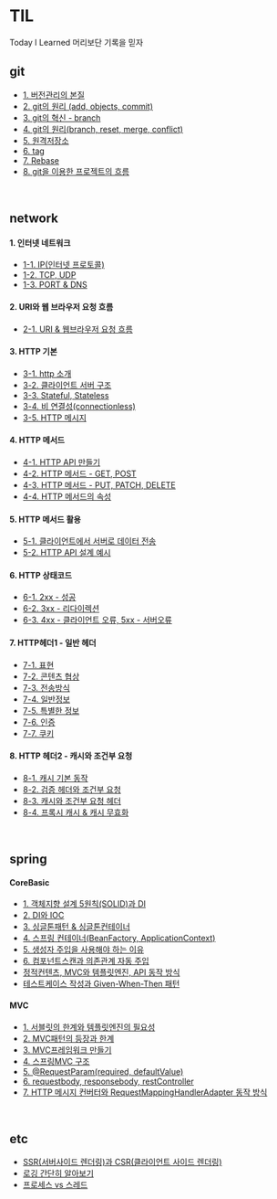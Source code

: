 # TIL
Today I Learned 머리보단 기록을 믿자


## git

* [1. 버전관리의 본질](https://github.com/goosebeomsu/TIL/blob/master/git/1.%20%EB%B2%84%EC%A0%84%EA%B4%80%EB%A6%AC%EC%9D%98%20%EB%B3%B8%EC%A7%88.md)
* [2. git의 원리 (add, objects, commit)](https://github.com/goosebeomsu/TIL/blob/master/git/2.%20git%EC%9D%98%20%EC%9B%90%EB%A6%AC%20(add%2C%20objects%2C%20commit).md)
* [3. git의 혁신 - branch](https://github.com/goosebeomsu/TIL/blob/master/git/3.%20git%EC%9D%98%20%ED%98%81%EC%8B%A0%20-%20branch.md)
* [4. git의 원리(branch, reset, merge, conflict)](https://github.com/goosebeomsu/TIL/blob/master/git/4.%20git%EC%9D%98%20%EC%9B%90%EB%A6%AC(branch%2C%20reset%2C%20merge%2C%20conflict).md)
* [5. 원격저장소](https://github.com/goosebeomsu/TIL/blob/master/git/5.%20%EC%9B%90%EA%B2%A9%EC%A0%80%EC%9E%A5%EC%86%8C.md)
* [6. tag](https://github.com/goosebeomsu/TIL/blob/master/git/6.%20tag.md)
* [7. Rebase](https://github.com/goosebeomsu/TIL/blob/master/git/7.%20Rebase.md)
* [8. git을 이용한 프로젝트의 흐름](https://github.com/goosebeomsu/TIL/blob/master/git/8.%20git%EC%9D%84%20%EC%9D%B4%EC%9A%A9%ED%95%9C%20%ED%94%84%EB%A1%9C%EC%A0%9D%ED%8A%B8%EC%9D%98%20%ED%9D%90%EB%A6%84.md)
 
<br>

## network

 #### 1. 인터넷 네트워크
 
  * [1-1. IP(인터넷 프로토콜)](https://github.com/goosebeomsu/TIL/blob/master/network/1.%20%EC%9D%B8%ED%84%B0%EB%84%B7%20%EB%84%A4%ED%8A%B8%EC%9B%8C%ED%81%AC/1-1.%20IP(%EC%9D%B8%ED%84%B0%EB%84%B7%20%ED%94%84%EB%A1%9C%ED%86%A0%EC%BD%9C).md)
  * [1-2. TCP, UDP](https://github.com/goosebeomsu/TIL/blob/master/network/1.%20%EC%9D%B8%ED%84%B0%EB%84%B7%20%EB%84%A4%ED%8A%B8%EC%9B%8C%ED%81%AC/1-2.%20TCP%2C%20UDP.md)
  * [1-3. PORT & DNS](https://github.com/goosebeomsu/TIL/blob/master/network/1.%20%EC%9D%B8%ED%84%B0%EB%84%B7%20%EB%84%A4%ED%8A%B8%EC%9B%8C%ED%81%AC/1-3.%20PORT%20%26%20DNS.md)
  
  
 
 #### 2. URI와 웹 브라우저 요청 흐름
 
  * [2-1. URI & 웹브라우저 요청 흐름](https://github.com/goosebeomsu/TIL/blob/master/network/2.%20URI%EC%99%80%20%EC%9B%B9%20%EB%B8%8C%EB%9D%BC%EC%9A%B0%EC%A0%80%20%EC%9A%94%EC%B2%AD%20%ED%9D%90%EB%A6%84/2-1.%20URI%20%26%20%EC%9B%B9%EB%B8%8C%EB%9D%BC%EC%9A%B0%EC%A0%80%20%EC%9A%94%EC%B2%AD%20%ED%9D%90%EB%A6%84.md)
 
 #### 3. HTTP 기본
 
  * [3-1. http 소개](https://github.com/goosebeomsu/TIL/blob/master/network/3.%20HTTP%20%EA%B8%B0%EB%B3%B8/3-1.%20http%20%EC%86%8C%EA%B0%9C.md)
  * [3-2. 클라이언트 서버 구조](https://github.com/goosebeomsu/TIL/blob/master/network/3.%20HTTP%20%EA%B8%B0%EB%B3%B8/3-2.%20%ED%81%B4%EB%9D%BC%EC%9D%B4%EC%96%B8%ED%8A%B8%20%EC%84%9C%EB%B2%84%20%EA%B5%AC%EC%A1%B0.md)
  * [3-3. Stateful, Stateless](https://github.com/goosebeomsu/TIL/blob/master/network/3.%20HTTP%20%EA%B8%B0%EB%B3%B8/3-3.%20Stateful%2C%20Stateless.md)
  * [3-4. 비 연결성(connectionless)](https://github.com/goosebeomsu/TIL/blob/master/network/3.%20HTTP%20%EA%B8%B0%EB%B3%B8/3-4.%20%EB%B9%84%20%EC%97%B0%EA%B2%B0%EC%84%B1(connectionless).md)
  * [3-5. HTTP 메시지](https://github.com/goosebeomsu/TIL/blob/master/network/3.%20HTTP%20%EA%B8%B0%EB%B3%B8/3-5.%20HTTP%20%EB%A9%94%EC%8B%9C%EC%A7%80.md)
  
#### 4. HTTP 메서드

 * [4-1. HTTP API 만들기](https://github.com/goosebeomsu/TIL/blob/master/network/4.%20HTTP%EB%A9%94%EC%84%9C%EB%93%9C/4-1.%20HTTP%20API%20%EB%A7%8C%EB%93%A4%EA%B8%B0.md)
 * [4-2. HTTP 메서드 - GET, POST](https://github.com/goosebeomsu/TIL/blob/master/network/4.%20HTTP%EB%A9%94%EC%84%9C%EB%93%9C/4-2.%20HTTP%20%EB%A9%94%EC%84%9C%EB%93%9C%20-%20GET%2C%20POST.md) 
 * [4-3. HTTP 메서드 - PUT, PATCH, DELETE](https://github.com/goosebeomsu/TIL/blob/master/network/4.%20HTTP%EB%A9%94%EC%84%9C%EB%93%9C/4-3.%20HTTP%20%EB%A9%94%EC%84%9C%EB%93%9C%20-%20PUT%2C%20PATCH%2C%20DELETE.md) 
 * [4-4. HTTP 메서드의 속성](https://github.com/goosebeomsu/TIL/blob/master/network/4.%20HTTP%EB%A9%94%EC%84%9C%EB%93%9C/4-4.%20HTTP%20%EB%A9%94%EC%84%9C%EB%93%9C%EC%9D%98%20%EC%86%8D%EC%84%B1.md)
 
#### 5. HTTP 메서드 활용

* [5-1. 클라이언트에서 서버로 데이터 전송](https://github.com/goosebeomsu/TIL/blob/master/network/5.%20HTTP%20%EB%A9%94%EC%84%9C%EB%93%9C%20%ED%99%9C%EC%9A%A9/5-1.%20%ED%81%B4%EB%9D%BC%EC%9D%B4%EC%96%B8%ED%8A%B8%EC%97%90%EC%84%9C%20%EC%84%9C%EB%B2%84%EB%A1%9C%20%EB%8D%B0%EC%9D%B4%ED%84%B0%20%EC%A0%84%EC%86%A1.md)
* [5-2. HTTP API 설계 예시](https://github.com/goosebeomsu/TIL/blob/master/network/5.%20HTTP%20%EB%A9%94%EC%84%9C%EB%93%9C%20%ED%99%9C%EC%9A%A9/5-2.%20HTTP%20API%20%EC%84%A4%EA%B3%84%20%EC%98%88%EC%8B%9C.md)

#### 6. HTTP 상태코드

* [6-1. 2xx - 성공](https://github.com/goosebeomsu/TIL/blob/master/network/6.%20HTTP%20%EC%83%81%ED%83%9C%EC%BD%94%EB%93%9C/6-1.%202xx%20-%20%EC%84%B1%EA%B3%B5.md)
* [6-2. 3xx - 리다이렉션](https://github.com/goosebeomsu/TIL/blob/master/network/6.%20HTTP%20%EC%83%81%ED%83%9C%EC%BD%94%EB%93%9C/6-2.%203xx%20-%20%EB%A6%AC%EB%8B%A4%EC%9D%B4%EB%A0%89%EC%85%98.md)
* [6-3. 4xx - 클라이언트 오류, 5xx - 서버오류](https://github.com/goosebeomsu/TIL/blob/master/network/6.%20HTTP%20%EC%83%81%ED%83%9C%EC%BD%94%EB%93%9C/6-3.%204xx%20-%20%ED%81%B4%EB%9D%BC%EC%9D%B4%EC%96%B8%ED%8A%B8%20%EC%98%A4%EB%A5%98%2C%205xx%20-%20%EC%84%9C%EB%B2%84%EC%98%A4%EB%A5%98.md)

#### 7. HTTP헤더1 - 일반 헤더

* [7-1. 표현](https://github.com/goosebeomsu/TIL/blob/master/network/7.%20HTTP%ED%97%A4%EB%8D%941%20-%20%EC%9D%BC%EB%B0%98%20%ED%97%A4%EB%8D%94/7-1.%20%ED%91%9C%ED%98%84.md)
* [7-2. 콘텐츠 협상](https://github.com/goosebeomsu/TIL/blob/master/network/7.%20HTTP%ED%97%A4%EB%8D%941%20-%20%EC%9D%BC%EB%B0%98%20%ED%97%A4%EB%8D%94/7-2.%20%EC%BD%98%ED%85%90%EC%B8%A0%20%ED%98%91%EC%83%81.md)
* [7-3. 전송방식](https://github.com/goosebeomsu/TIL/blob/master/network/7.%20HTTP%ED%97%A4%EB%8D%941%20-%20%EC%9D%BC%EB%B0%98%20%ED%97%A4%EB%8D%94/7-3.%20%EC%A0%84%EC%86%A1%EB%B0%A9%EC%8B%9D.md)
* [7-4. 일반정보](https://github.com/goosebeomsu/TIL/blob/master/network/7.%20HTTP%ED%97%A4%EB%8D%941%20-%20%EC%9D%BC%EB%B0%98%20%ED%97%A4%EB%8D%94/7-4.%20%EC%9D%BC%EB%B0%98%EC%A0%95%EB%B3%B4.md)
* [7-5. 특별한 정보](https://github.com/goosebeomsu/TIL/blob/master/network/7.%20HTTP%ED%97%A4%EB%8D%941%20-%20%EC%9D%BC%EB%B0%98%20%ED%97%A4%EB%8D%94/7-5.%20%ED%8A%B9%EB%B3%84%ED%95%9C%20%EC%A0%95%EB%B3%B4.md)
* [7-6. 인증](https://github.com/goosebeomsu/TIL/blob/master/network/7.%20HTTP%ED%97%A4%EB%8D%941%20-%20%EC%9D%BC%EB%B0%98%20%ED%97%A4%EB%8D%94/7-6.%20%EC%9D%B8%EC%A6%9D.md)
* [7-7. 쿠키](https://github.com/goosebeomsu/TIL/blob/master/network/7.%20HTTP%ED%97%A4%EB%8D%941%20-%20%EC%9D%BC%EB%B0%98%20%ED%97%A4%EB%8D%94/7-7.%20%EC%BF%A0%ED%82%A4.md)

#### 8. HTTP 헤더2 - 캐시와 조건부 요청

* [8-1. 캐시 기본 동작](https://github.com/goosebeomsu/TIL/blob/master/network/8.%20HTTP%20%ED%97%A4%EB%8D%942%20-%20%EC%BA%90%EC%8B%9C%EC%99%80%20%EC%A1%B0%EA%B1%B4%EB%B6%80%20%EC%9A%94%EC%B2%AD/8-1.%20%EC%BA%90%EC%8B%9C%20%EA%B8%B0%EB%B3%B8%20%EB%8F%99%EC%9E%91.md)
* [8-2. 검증 헤더와 조건부 요청](https://github.com/goosebeomsu/TIL/blob/master/network/8.%20HTTP%20%ED%97%A4%EB%8D%942%20-%20%EC%BA%90%EC%8B%9C%EC%99%80%20%EC%A1%B0%EA%B1%B4%EB%B6%80%20%EC%9A%94%EC%B2%AD/8-2.%20%EA%B2%80%EC%A6%9D%20%ED%97%A4%EB%8D%94%EC%99%80%20%EC%A1%B0%EA%B1%B4%EB%B6%80%20%EC%9A%94%EC%B2%AD.md)
* [8-3. 캐시와 조건부 요청 헤더](https://github.com/goosebeomsu/TIL/blob/master/network/8.%20HTTP%20%ED%97%A4%EB%8D%942%20-%20%EC%BA%90%EC%8B%9C%EC%99%80%20%EC%A1%B0%EA%B1%B4%EB%B6%80%20%EC%9A%94%EC%B2%AD/8-3.%20%EC%BA%90%EC%8B%9C%EC%99%80%20%EC%A1%B0%EA%B1%B4%EB%B6%80%20%EC%9A%94%EC%B2%AD%20%ED%97%A4%EB%8D%94.md)
* [8-4. 프록시 캐시 & 캐시 무효화](https://github.com/goosebeomsu/TIL/blob/master/network/8.%20HTTP%20%ED%97%A4%EB%8D%942%20-%20%EC%BA%90%EC%8B%9C%EC%99%80%20%EC%A1%B0%EA%B1%B4%EB%B6%80%20%EC%9A%94%EC%B2%AD/8-4.%20%ED%94%84%EB%A1%9D%EC%8B%9C%20%EC%BA%90%EC%8B%9C%20%26%20%EC%BA%90%EC%8B%9C%20%EB%AC%B4%ED%9A%A8%ED%99%94.md)

<br>

## spring

#### CoreBasic

* [1. 객체지향 설계 5원칙(SOLID)과 DI](https://github.com/goosebeomsu/TIL/blob/master/spring/CoreBasic/1.%20%EA%B0%9D%EC%B2%B4%EC%A7%80%ED%96%A5%20%EC%84%A4%EA%B3%84%205%EC%9B%90%EC%B9%99(SOLID)%EA%B3%BC%20DI.md)
* [2. DI와 IOC](https://github.com/goosebeomsu/TIL/blob/master/spring/CoreBasic/2.%20DI%EC%99%80%20IOC%20%20feat.%EB%9D%BC%EC%9D%B4%EB%B8%8C%EB%9F%AC%EB%A6%AC%20%ED%94%84%EB%A0%88%EC%9E%84%EC%9B%8C%ED%81%AC.md)
* [3. 싱글톤패턴 & 싱글톤컨테이너](https://github.com/goosebeomsu/TIL/blob/master/spring/CoreBasic/3.%20%EC%8B%B1%EA%B8%80%ED%86%A4%ED%8C%A8%ED%84%B4%20%26%20%EC%8B%B1%EA%B8%80%ED%86%A4%EC%BB%A8%ED%85%8C%EC%9D%B4%EB%84%88.md)
* [4. 스프링 컨테이너(BeanFactory, ApplicationContext)](https://github.com/goosebeomsu/TIL/blob/master/spring/CoreBasic/4.%20%EC%8A%A4%ED%94%84%EB%A7%81%20%EC%BB%A8%ED%85%8C%EC%9D%B4%EB%84%88(BeanFactory%2C%20ApplicationContext).md)
* [5. 생성자 주입을 사용해야 하는 이유](https://github.com/goosebeomsu/TIL/blob/master/spring/CoreBasic/5.%20%EC%83%9D%EC%84%B1%EC%9E%90%20%EC%A3%BC%EC%9E%85%EC%9D%84%20%EC%82%AC%EC%9A%A9%ED%95%B4%EC%95%BC%20%ED%95%98%EB%8A%94%20%EC%9D%B4%EC%9C%A0.md)
* [6. 컴포넌트스캔과 의존관계 자동 주입](https://github.com/goosebeomsu/TIL/blob/master/spring/CoreBasic/6.%20%EC%BB%B4%ED%8F%AC%EB%84%8C%ED%8A%B8%EC%8A%A4%EC%BA%94%EA%B3%BC%20%EC%9D%98%EC%A1%B4%EA%B4%80%EA%B3%84%20%EC%9E%90%EB%8F%99%20%EC%A3%BC%EC%9E%85.md)
* [정적컨텐츠, MVC와 템플릿엔진, API 동작 방식](https://github.com/goosebeomsu/TIL/blob/master/spring/CoreBasic/%EC%A0%95%EC%A0%81%EC%BB%A8%ED%85%90%EC%B8%A0%2C%20%20MVC%EC%99%80%20%ED%85%9C%ED%94%8C%EB%A6%BF%EC%97%94%EC%A7%84%2C%20API%20%EB%8F%99%EC%9E%91%20%EB%B0%A9%EC%8B%9D.md)
* [테스트케이스 작성과 Given-When-Then 패턴](https://github.com/goosebeomsu/TIL/blob/master/spring/CoreBasic/%ED%85%8C%EC%8A%A4%ED%8A%B8%EC%BC%80%EC%9D%B4%EC%8A%A4%20%EC%9E%91%EC%84%B1%EA%B3%BC%20%20Given-When-Then%20%ED%8C%A8%ED%84%B4.md)

#### MVC

* [1. 서블릿의 한계와 템플릿엔진의 필요성](https://github.com/goosebeomsu/TIL/blob/master/spring/MVC/1.%20%EC%84%9C%EB%B8%94%EB%A6%BF%EC%9D%98%20%ED%95%9C%EA%B3%84%EC%99%80%20%ED%85%9C%ED%94%8C%EB%A6%BF%EC%97%94%EC%A7%84%EC%9D%98%20%ED%95%84%EC%9A%94%EC%84%B1.md)
* [2. MVC패턴의 등장과 한계](https://github.com/goosebeomsu/TIL/blob/master/spring/MVC/2.%20MVC%ED%8C%A8%ED%84%B4%EC%9D%98%20%EB%93%B1%EC%9E%A5%EA%B3%BC%20%ED%95%9C%EA%B3%84.md)
* [3. MVC프레임워크 만들기](https://github.com/goosebeomsu/TIL/blob/master/spring/MVC/3.%20MVC%ED%94%84%EB%A0%88%EC%9E%84%EC%9B%8C%ED%81%AC%20%EB%A7%8C%EB%93%A4%EA%B8%B0.md)
* [4. 스프링MVC 구조](https://github.com/goosebeomsu/TIL/blob/master/spring/MVC/4.%20%EC%8A%A4%ED%94%84%EB%A7%81MVC%20%EA%B5%AC%EC%A1%B0.md)
* [5. @RequestParam(required, defaultValue)](https://github.com/goosebeomsu/TIL/blob/master/spring/MVC/5.%20%40RequestParam(required%2C%20%20defaultValue).md)
* [6. requestbody, responsebody, restController](https://github.com/goosebeomsu/TIL/blob/master/spring/MVC/6.%20requestbody%2C%20responsebody%2C%20restController.md)
* [7. HTTP 메시지 컨버터와 RequestMappingHandlerAdapter 동작 방식](https://github.com/goosebeomsu/TIL/blob/master/spring/MVC/7.%20HTTP%20%EB%A9%94%EC%8B%9C%EC%A7%80%20%EC%BB%A8%EB%B2%84%ED%84%B0%EC%99%80%20RequestMappingHandlerAdapter%20%EB%8F%99%EC%9E%91%20%EB%B0%A9%EC%8B%9D.md)

<br>

## etc

* [SSR(서버사이드 렌더링)과 CSR(클라이언트 사이드 렌더링)](https://github.com/goosebeomsu/TIL/blob/master/etc/SSR(%EC%84%9C%EB%B2%84%EC%82%AC%EC%9D%B4%EB%93%9C%20%EB%A0%8C%EB%8D%94%EB%A7%81)%EA%B3%BC%20CSR(%ED%81%B4%EB%9D%BC%EC%9D%B4%EC%96%B8%ED%8A%B8%20%EC%82%AC%EC%9D%B4%EB%93%9C%20%EB%A0%8C%EB%8D%94%EB%A7%81).md)
* [로깅 간단히 알아보기](https://github.com/goosebeomsu/TIL/blob/master/etc/%EB%A1%9C%EA%B9%85%20%EA%B0%84%EB%8B%A8%ED%9E%88%20%EC%95%8C%EC%95%84%EB%B3%B4%EA%B8%B0.md)
* [프로세스 vs 스레드](https://github.com/goosebeomsu/TIL/blob/master/etc/%ED%94%84%EB%A1%9C%EC%84%B8%EC%8A%A4%20vs%20%EC%8A%A4%EB%A0%88%EB%93%9C.md)










 
